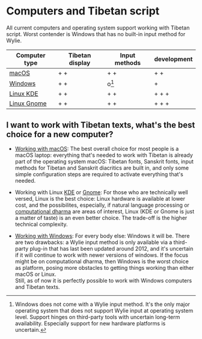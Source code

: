 # Computers and Tibetan script

All current computers and operating system support working with Tibetan script. Worst contender is Windows that has no built-in input method for Wylie.

| Computer type | Tibetan display  | Input methods  | development |
| ------------- | ---------------- | -------------- | ----------- |
| [macOS](computers_macos.md)         |    + +           |   + +          |   + +       |
| [Windows](computers_windows.md)       |    + +           |   o[^1]        |   +         |
| [Linux KDE](computers_linux_kde.md)     |    + +           |   + +          |   + + +     |
| [Linux Gnome](computers_linux_gnome.d)   |    + +           |   + +          |   + + +     |

[^1]: Windows does not come with a Wylie input method. It's the only major operating system that does not support Wylie input at operating system level. Support hinges on third-party tools with uncertain long-term availability. Especially support for new hardware platforms is uncertain.

## I want to work with Tibetan texts, what's the best choice for a new computer?

* [Working with macOS](computers_macos.md): The best overall choice for most people is a macOS laptop: everything that's needed to work with Tibetan is already part of the operating system macOS: Tibetan fonts, Sanskrit fonts, input methods for Tibetan and Sanskrit diacritics are built in, and only some simple configuration steps are required to activate everything that's needed.

* Working with Linux [KDE](computers_linux_kde.md) or [Gnome](computers_linux_gnome.md): For those who are technically well versed, Linux is the best choice: Linux hardware is available at lower cost, and the possibilites, especially, if natural language processing or [computational dharma](docs/computational_dharma.md) are areas of interest, Linux (KDE or Gnome is just a matter of taste) is an even better choice. The trade-off is the higher technical complexity.

* [Working with Windows](computers_windows.md): For every body else: Windows it will be. There are two drawbacks: a Wylie input method is only available via a third-party plug-in that has last been updated around 2012, and it's uncertain if it will continue to work with newer versions of windows. If the focus might be on computational dharma, then Windows is the worst choice as platform, posing more obstacles to getting things working than either macOS or Linux. <br>Still, as of now it is perfectly possible to work with Windows computers and Tibetan texts.

